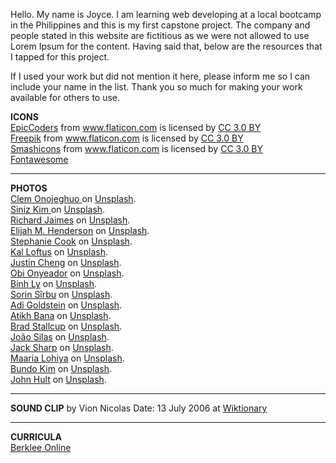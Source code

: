 <p>Hello. My name is Joyce. I am learning web developing at a local bootcamp in the Philippines and this is my first 
capstone project. The company and people stated in this website are fictitious as we were not allowed to use Lorem Ipsum for the content. 
Having said that, below are the resources that I tapped for this project. </p>

<p>If I used your work but did not mention it here, please inform me 
so I can include your name in the list. Thank you so much for making your work available for others to use.</p



<div>
	<b>ICONS</b>
</div>

<div>
	<a href="https://www.flaticon.com/authors/epiccoders" title="EpicCoders">EpicCoders</a> from <a href="https://www.flaticon.com/" title="Flaticon">www.flaticon.com</a> is licensed by <a href="http://creativecommons.org/licenses/by/3.0/" title="Creative Commons BY 3.0" target="_blank">CC 3.0 BY</a>
</div>

<div>
	<a href="http://www.freepik.com" title="Freepik">Freepik</a> from <a href="https://www.flaticon.com/" title="Flaticon">www.flaticon.com</a> is licensed by <a href="http://creativecommons.org/licenses/by/3.0/" title="Creative Commons BY 3.0" target="_blank">CC 3.0 BY</a>
</div>

<div>
	<a href="https://www.flaticon.com/authors/smashicons" title="Smashicons">Smashicons</a> from <a href="https://www.flaticon.com/" title="Flaticon">www.flaticon.com</a> is licensed by <a href="http://creativecommons.org/licenses/by/3.0/" title="Creative Commons BY 3.0" target="_blank">CC 3.0 BY</a>
</div>


<div> 
	<a href="https://fontawesome.com/icons?d=gallery">Fontawesome</a>
</div>

<hr>
	

 <div>
	 <b>PHOTOS</b>
	</div

<div>
		<a href="https://www.pexels.com/photo/woman-in-gray-cardigan-playing-a-violin-during-daytime-111287/">Clem Onojeghuo </a> 
		on <a href="https://unsplash.com/?utm_source=unsplash&utm_medium=referral&utm_content=creditCopyText"> Unsplash</a>.
</div>

<div>
		<a href="https://unsplash.com/photos/LZ3O2Q4Me0Q?utm_source=unsplash&utm_medium=referral&utm_content=creditCopyText">Siniz Kim </a> 
		on <a href="https://unsplash.com/?utm_source=unsplash&utm_medium=referral&utm_content=creditCopyText"> Unsplash</a>.
</div>

<div>
		<a href="https://unsplash.com/photos/TlxE_EtMWWY?utm_source=unsplash&utm_medium=referral&utm_content=creditCopyText">Richard Jaimes</a> 
		on <a href="https://unsplash.com/?utm_source=unsplash&utm_medium=referral&utm_content=creditCopyText"> Unsplash</a>.
</div>

<div>
		<a href="https://unsplash.com/photos/SLChR1MpQKw?utm_source=unsplash&utm_medium=referral&utm_content=creditCopyText">Elijah M. Henderson</a> 
		on <a href="https://unsplash.com/?utm_source=unsplash&utm_medium=referral&utm_content=creditCopyText"> Unsplash</a>.
</div>


<div>
		<a href="https://unsplash.com/photos/NDCy2-9JhUs?utm_source=unsplash&utm_medium=referral&utm_content=creditCopyText">Stephanie Cook</a> 
		on <a href="https://unsplash.com/?utm_source=unsplash&utm_medium=referral&utm_content=creditCopyText"> Unsplash</a>.
</div>

<div>
	<a href="https://unsplash.com/photos/b1Hg7QI-zcc?utm_source=unsplash&utm_medium=referral&utm_content=creditCopyText">Kal Loftus</a> 
	on <a href="https://unsplash.com/?utm_source=unsplash&utm_medium=referral&utm_content=creditCopyText"> Unsplash</a>.
</div>
	
<div>
	<a href="https://unsplash.com/photos/J7Cf1Gch49E?utm_source=unsplash&utm_medium=referral&utm_content=creditCopyText">Justin Cheng</a> 
	on <a href="https://unsplash.com/?utm_source=unsplash&utm_medium=referral&utm_content=creditCopyText"> Unsplash</a>.
</div>

<div>
	<a href="https://unsplash.com/photos/EI4GuyX8qKE?utm_source=unsplash&utm_medium=referral&utm_content=creditCopyText">Obi Onyeador</a> 
	on <a href="https://unsplash.com/?utm_source=unsplash&utm_medium=referral&utm_content=creditCopyText"> Unsplash</a>.
</div>

<div>
	<a href="https://unsplash.com/photos/k_4A59MzZTY">Binh Ly</a> 
	on <a href="https://unsplash.com/?utm_source=unsplash&utm_medium=referral&utm_content=creditCopyText"> Unsplash</a>.
</div>


<div>
	<a href="https://unsplash.com/photos/Utl3Q2ZlQVU?utm_source=unsplash&utm_medium=referral&utm_content=creditCopyText">Sorin Sîrbu</a> 
	on <a href="https://unsplash.com/?utm_source=unsplash&utm_medium=referral&utm_content=creditCopyText"> Unsplash</a>.
</div>

<div>
	<a href="https://unsplash.com/photos/W76KHzxexUQ">Adi Goldstein</a> 
	on <a href="https://unsplash.com/?utm_source=unsplash&utm_medium=referral&utm_content=creditCopyText"> Unsplash</a>.
</div>

<div>
	<a href="https://unsplash.com/photos/n19qtMX3nNY">Atikh Bana</a> 
	on <a href="https://unsplash.com/?utm_source=unsplash&utm_medium=referral&utm_content=creditCopyText"> Unsplash</a>.
</div>


<div>
	<a href="https://unsplash.com/photos/7Ueh8gYbsBc">Brad Stallcup</a> 
	on <a href="https://unsplash.com/?utm_source=unsplash&utm_medium=referral&utm_content=creditCopyText"> Unsplash</a>.
</div>


<div>
	<a href="https://unsplash.com/photos/7FLYt9h9R54">João Silas</a> 
	on <a href="https://unsplash.com/?utm_source=unsplash&utm_medium=referral&utm_content=creditCopyText"> Unsplash</a>.
</div>

<div>
	<a href="https://unsplash.com/photos/NNd7_jE2Y5E">Jack Sharp</a> 
	on <a href="https://unsplash.com/?utm_source=unsplash&utm_medium=referral&utm_content=creditCopyText"> Unsplash</a>.
</div>

<div>
	<a href="https://unsplash.com/photos/LhWr3yGGC6k">Maaria Lohiya</a> 
	on <a href="https://unsplash.com/?utm_source=unsplash&utm_medium=referral&utm_content=creditCopyText"> Unsplash</a>.
</div>

<div>
	<a href="https://unsplash.com/photos/iRBQeseAZMU">Bundo Kim</a> 
	on <a href="https://unsplash.com/?utm_source=unsplash&utm_medium=referral&utm_content=creditCopyText"> Unsplash</a>.
</div>

<div>
	<a href="https://unsplash.com/photos/xxgkYSD-ekE">John Hult</a> 
	on <a href="https://unsplash.com/?utm_source=unsplash&utm_medium=referral&utm_content=creditCopyText"> Unsplash</a>.
</div>



<hr>

<div>
	<b>SOUND CLIP</b> by Vion Nicolas Date: 13 July 2006 at <a href="https://en.wiktionary.org/wiki/sonore">Wiktionary</a>
</div>



<hr>

<div>
	<b>CURRICULA</b>
</div>

<div>
	<a href="https://online.berklee.edu/courses/voice-technique-101">Berklee Online</a>
</div>






	
	
	
	
	 
	 

